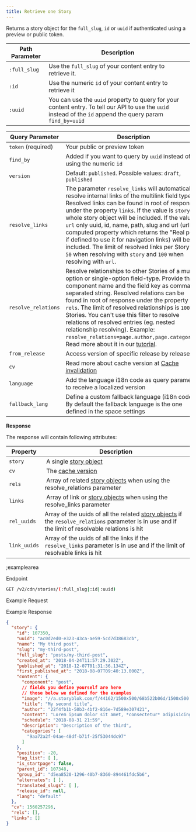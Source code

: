 ```yaml
---
title: Retrieve one Story
---
```


Returns a story object for the `full_slug`, `id` or `uuid` if authenticated using a preview or public token.

| Path Parameter           | Description          |
|---------------------|----------------------|
| `:full_slug`          | Use the `full_slug` of your content entry to retrieve it. |
| `:id`          | Use the numeric `id` of your content entry to retrieve it |
| `:uuid`               | You can use the `uuid` property to query for your content entry. To tell our API to use the `uuid` instead of the `id` append the query param `find_by=uuid` | 

| Query Parameter           | Description          |
|---------------------|----------------------|
| `token` (required) | Your public or preview token |
| `find_by` | Added if you want to query by `uuid` instead of using the numeric `id` | 
| `version` | Default: `published`. Possible values: `draft`, `published` |
| `resolve_links` | The parameter `resolve_links` will automatically resolve internal links of the multilink field type. Resolved links can be found in root of response under the property `links`. If the value is `story` the whole story object will be included. If the value is `url` only uuid, id, name, path, slug and url (url is a computed property which returns the "Real path" if defined to use it for navigation links) will be included. The limit of resolved links per Story is `50` when resolving with `story` and `100` when resolving with `url`. |
| `resolve_relations` | Resolve relationships to other Stories of a multi-option or single-option field-type. Provide the component name and the field key as comma separated string. Resolved relations can be found in root of response under the property `rels`. The limit of resolved relationships is `100` Stories. You can't use this filter to resolve relations of resolved entries (eg. nested relationship resolving). Example: `resolve_relations=page.author,page.categories`; Read more about it in our [tutorial](https://www.storyblok.com/tp/using-relationship-resolving-to-include-other-content-entries). |
| `from_release` | Access version of specific release by release id |
| `cv` | Read more about cache version at [Cache invalidation](#topics/cache-invalidation) |
| `language` | Add the language i18n code as query parameter to receive a localized version |
| `fallback_lang` | Define a custom fallback language (i18n code). By default the fallback language is the one defined in the space settings  |

**Response**

The response will contain following attributes:

| Property         | Description          |
|------------------|----------------------|
| `story`          | A single [story object](#core-resources/stories/the-story-object) |
| `cv`             | The [cache version](#topics/cache-invalidation) |
| `rels`           | Array of related [story objects](#the-story-object) when using the resolve_relations parameter |
| `links`          | Array of link or [story objects](#the-story-object) when using the resolve_links parameter |
| `rel_uuids`      | Array of the uuids of all the related [story objects](#the-story-object) if the `resolve_relations` parameter is in use and if the limit of resolvable relations is hit |
| `link_uuids`     | Array of the uuids of all the links if the `resolve_links` parameter is in use and if the limit of resolvable links is hit |

;examplearea

Endpoint

```bash
GET /v2/cdn/stories/(:full_slug|:id|:uuid)
```

Example Request

<RequestExample url="https://api.storyblok.com/v2/cdn/stories/posts/my-third-post?token=ask9soUkv02QqbZgmZdeDAtt"></RequestExample>

Example Response 

```json
{
  "story": {
    "id": 107350,
    "uuid": "ac0d2ed0-e323-43ca-ae59-5cd7d38683cb",
    "name": "My third post",
    "slug": "my-third-post",
    "full_slug": "posts/my-third-post",
    "created_at": "2018-04-24T11:57:29.302Z",
    "published_at": "2018-12-07T01:31:36.134Z",
    "first_published_at": "2018-08-07T09:40:13.000Z",
    "content": {
      "component": "post",
      // fields you define yourself are here
      // those below we defined for the examples
      "image": "//a.storyblok.com/f/44162/1500x500/68b522b06d/1500x500.jpeg",
      "title": "My second title",
      "author": "22f4fb1b-50b3-4bf2-816e-7d589e307421",
      "content": "Lorem ipsum dolor sit amet, *consectetur* adipisicing elit, sed do eiusmod",
      "schedule": "2018-08-31 21:59",
      "description": "Description of the third",
      "categories": [
        "9aa72a2f-04ae-48df-b71f-25f53044dc97"
      ]
    },
    "position": -20,
    "tag_list": [ ],
    "is_startpage": false,
    "parent_id": 107348,
    "group_id": "d5ea8520-1296-40b7-8360-894461fdc5b6",
    "alternates": [ ],
    "translated_slugs": [ ],
    "release_id": null,
    "lang": "default"
  },
  "cv": 1560257296,
  "rels": [],
  "links": []
}
```

